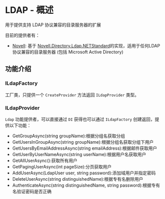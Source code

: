 # LDAP - 概述

用于提供支持 LDAP 协议兼容的目录服务器的扩展

目前的提供者有：

* [Novell](/framework/utils/ldap/novell): 基于 [Novell.Directory.Ldap.NETStandard](https://github.com/dsbenghe/Novell.Directory.Ldap.NETStandard)的实现，适用于任何LDAP协议兼容的目录服务器 (包括 Microsoft Active Directory)

## 功能介绍

### ILdapFactory

工厂类，只提供一个 `CreateProvider` 方法返回 `ILdapProvider` 类型。

### ILdapProvider

`Ldap` 功能提供者，可以直接通过 `DI` 获得也可以通过 `ILdapFactory` 创建返回，提供以下功能：

* GetGroupAsync(string groupName):根据分组名获取分组
* GetUsersInGroupAsync(string groupName):根据分组名获取分组下用户
* GetUsersByEmailAddressAsync(string emailAddress):根据邮件获取用户
* GetUserByUserNameAsync(string userName):根据用户名获取用户
* GetAllUserAsync():获取所有用户
* GetPagingUserAsync(int pageSize):分页获取用户
* AddUserAsync(LdapUser user, string password):添加域用户并指定密码
* DeleteUserAsync(string distinguishedName):根据专有名删除用户
* AuthenticateAsync(string distinguishedName, string password):根据专有名验证密码是否正确